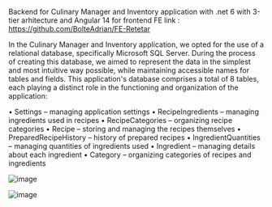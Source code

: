 Backend for Culinary Manager and Inventory application with .net 6 with 3-tier arhitecture and Angular 14 for frontend FE link : 
https://github.com/BolteAdrian/FE-Retetar

In the Culinary Manager and Inventory application, we opted for the use of a relational database, specifically Microsoft SQL Server. 
During the process of creating this database, we aimed to represent the data in the simplest and most intuitive way possible, while maintaining accessible names for tables and fields. 
This application's database comprises a total of 8 tables, each playing a distinct role in the functioning and organization of the application:

• Settings – managing application settings
• RecipeIngredients – managing ingredients used in recipes
• RecipeCategories – organizing recipe categories
• Recipe – storing and managing the recipes themselves
• PreparedRecipeHistory – history of prepared recipes
• IngredientQuantities – managing quantities of ingredients used
• Ingredient – managing details about each ingredient
• Category – organizing categories of recipes and ingredients

![image](https://github.com/user-attachments/assets/ee92cfe6-f1e2-4ab7-bcde-6bf0c448f8a0)

![image](https://github.com/user-attachments/assets/cccdb394-b006-4b42-b6bc-fccd75e4fb05)
